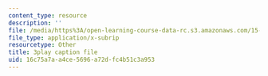 ```yaml
---
content_type: resource
description: ''
file: /media/https%3A/open-learning-course-data-rc.s3.amazonaws.com/15-071-the-analytics-edge-spring-2017/16c75a7aa4ce5696a72dfc4b51c3a953_Cfx7hyAoGL4.vtt
file_type: application/x-subrip
resourcetype: Other
title: 3play caption file
uid: 16c75a7a-a4ce-5696-a72d-fc4b51c3a953
---
```

